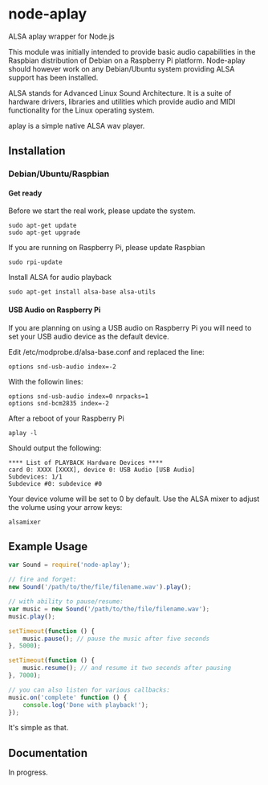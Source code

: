node-aplay
===========

ALSA aplay wrapper for Node.js

This module was initially intended to provide basic audio capabilities in the Raspbian distribution of Debian on a Raspberry Pi platform. Node-aplay should however work on any Debian/Ubuntu system providing ALSA support has been installed.

ALSA stands for Advanced Linux Sound Architecture. It is a suite of hardware drivers, libraries and utilities which provide audio and MIDI functionality for the Linux operating system.

aplay is a simple native ALSA wav player.

Installation
-----------
### Debian/Ubuntu/Raspbian ###

#### Get ready ####

Before we start the real work, please update the system.
````
sudo apt-get update
sudo apt-get upgrade
````
If you are running on Raspberry Pi, please update Raspbian
````
sudo rpi-update
````

Install ALSA for audio playback
````
sudo apt-get install alsa-base alsa-utils
````

#### USB Audio on Raspberry Pi ####
If you are planning on using a USB audio on Raspberry Pi you will need to set your USB audio device as the default device.

Edit /etc/modprobe.d/alsa-base.conf and replaced the line:
````
options snd-usb-audio index=-2
````
With the followin lines:
````
options snd-usb-audio index=0 nrpacks=1
options snd-bcm2835 index=-2
````

After a reboot of your Raspberry Pi
````
aplay -l
````
Should output the following:
````
**** List of PLAYBACK Hardware Devices ****
card 0: XXXX [XXXX], device 0: USB Audio [USB Audio]
Subdevices: 1/1
Subdevice #0: subdevice #0
````

Your device volume will be set to 0 by default. Use the ALSA mixer to adjust the volume using your arrow keys:
````
alsamixer
````

Example Usage
------------

````javascript
var Sound = require('node-aplay');

// fire and forget:
new Sound('/path/to/the/file/filename.wav').play();

// with ability to pause/resume:
var music = new Sound('/path/to/the/file/filename.wav');
music.play();

setTimeout(function () {
	music.pause(); // pause the music after five seconds
}, 5000);

setTimeout(function () {
	music.resume(); // and resume it two seconds after pausing
}, 7000);

// you can also listen for various callbacks:
music.on('complete' function () {
	console.log('Done with playback!');
});
````

It's simple as that.

Documentation
------------
In progress.
